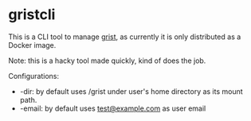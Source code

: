 # gristcli

This is a CLI tool to manage [grist](https://github.com/gristlabs/grist-core), as currently it is only distributed as a Docker image.

Note: this is a hacky tool made quickly, kind of does the job.

Configurations:
* -dir: by default uses /grist under user's home directory as its mount path.
* -email: by default uses test@example.com as user email